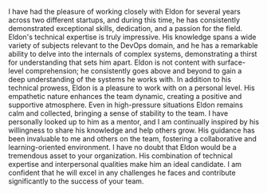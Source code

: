 I have had the pleasure of working closely with Eldon for several years across two different startups, and during this time, he has consistently demonstrated exceptional skills, dedication, and a passion for the field. Eldon's technical expertise is truly impressive. His knowledge spans a wide variety of subjects relevant to the DevOps domain, and he has a remarkable ability to delve into the internals of complex systems, demonstrating a thirst for understanding that sets him apart. Eldon is not content with surface-level comprehension; he consistently goes above and beyond to gain a deep understanding of the systems he works with. In addition to his technical prowess, Eldon is a pleasure to work with on a personal level. His empathetic nature enhances the team dynamic, creating a positive and supportive atmosphere. Even in high-pressure situations Eldon remains calm and collected, bringing a sense of stability to the team. I have personally looked up to him as a mentor, and I am continually inspired by his willingness to share his knowledge and help others grow. His guidance has been invaluable to me and others on the team, fostering a collaborative and learning-oriented environment. I have no doubt that Eldon would be a tremendous asset to your organization. His combination of technical expertise and interpersonal qualities make him an ideal candidate. I am confident that he will excel in any challenges he faces and contribute significantly to the success of your team.
